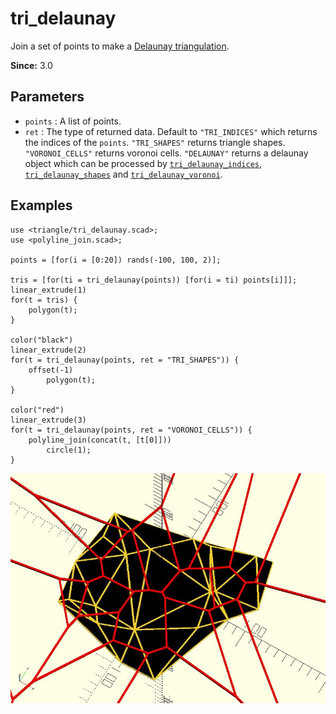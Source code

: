# tri_delaunay

Join a set of points to make a [Delaunay triangulation](https://en.wikipedia.org/wiki/Delaunay_triangulation).

**Since:** 3.0

## Parameters

- `points` : A list of points.
- `ret` : The type of returned data. Default to `"TRI_INDICES"` which returns the indices of the `points`. `"TRI_SHAPES"` returns triangle shapes. `"VORONOI_CELLS"` returns voronoi cells. `"DELAUNAY"` returns a delaunay object which can be processed by [`tri_delaunay_indices`](lib3x-tri_delaunay_indices.html), [`tri_delaunay_shapes`](lib3x-tri_delaunay_shapes.html) and [`tri_delaunay_voronoi`](lib3x-tri_delaunay_voronoi.html).  

## Examples

    use <triangle/tri_delaunay.scad>;
    use <polyline_join.scad>;

    points = [for(i = [0:20]) rands(-100, 100, 2)]; 

    tris = [for(ti = tri_delaunay(points)) [for(i = ti) points[i]]];
	linear_extrude(1)
	for(t = tris) {
		polygon(t);
	}	
	
	color("black")
	linear_extrude(2)
	for(t = tri_delaunay(points, ret = "TRI_SHAPES")) {
	    offset(-1)
		    polygon(t);
	}	
	
	color("red")
	linear_extrude(3)
	for(t = tri_delaunay(points, ret = "VORONOI_CELLS")) {
	    polyline_join(concat(t, [t[0]]))
		    circle(1);
	}

![tri_delaunay](images/lib3x-tri_delaunay-1.JPG)
